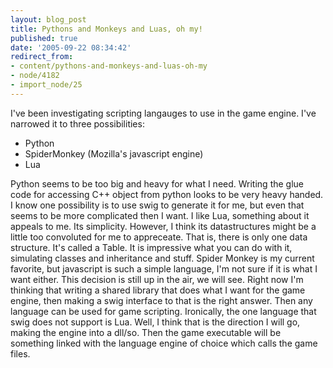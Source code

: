 ```yaml
---
layout: blog_post
title: Pythons and Monkeys and Luas, oh my!
published: true
date: '2005-09-22 08:34:42'
redirect_from:
- content/pythons-and-monkeys-and-luas-oh-my
- node/4182
- import_node/25
---
```


I've been investigating scripting langauges to use in the game engine. I've narrowed it to three possibilities:

-   Python
-   SpiderMonkey (Mozilla's javascript engine)
-   Lua

Python seems to be too big and heavy for what I need. Writing the glue code for accessing C++ object from python looks to be very heavy handed. I know one possibility is to use swig to generate it for me, but even that seems to be more complicated then I want. I like Lua, something about it appeals to me. Its simplicity. However, I think its datastructures might be a little too convoluted for me to appreceate. That is, there is only one data structure. It's called a Table. It is impressive what you can do with it, simulating classes and inheritance and stuff. Spider Monkey is my current favorite, but javascript is such a simple language, I'm not sure if it is what I want either. This decision is still up in the air, we will see. Right now I'm thinking that writing a shared library that does what I want for the game engine, then making a swig interface to that is the right answer. Then any language can be used for game scripting. Ironically, the one language that swig does not support is Lua. Well, I think that is the direction I will go, making the engine into a dll/so. Then the game executable will be something linked with the language engine of choice which calls the game files.
